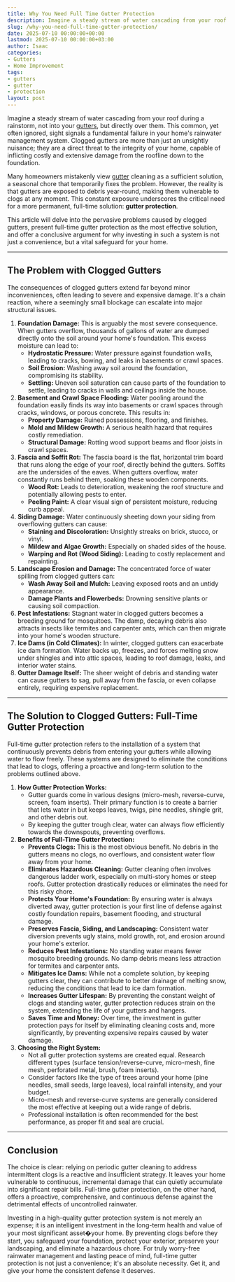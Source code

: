 ```yaml
---
title: Why You Need Full Time Gutter Protection
description: Imagine a steady stream of water cascading from your roof during a rainstorm, not into your gutters, but directly over them.
slug: /why-you-need-full-time-gutter-protection/
date: 2025-07-10 00:00:00+00:00
lastmod: 2025-07-10 00:00:00+03:00
author: Isaac
categories:
- Gutters
- Home Improvement
tags:
- gutters
- gutter
- protection
layout: post
---
```

Imagine a steady stream of water cascading from your roof during a rainstorm, not into your [gutters](https://pestpolicy.com/all-american-gutters-reviews/), but directly over them. This common, yet often ignored, sight signals a fundamental failure in your home's rainwater management system. Clogged gutters are more than just an unsightly nuisance; they are a direct threat to the integrity of your home, capable of inflicting costly and extensive damage from the roofline down to the foundation.

Many homeowners mistakenly view [gutter](https://pestpolicy.com/are-gutters-necessary/) cleaning as a sufficient solution, a seasonal chore that temporarily fixes the problem. However, the reality is that gutters are exposed to debris year-round, making them vulnerable to clogs at any moment. This constant exposure underscores the critical need for a more permanent, full-time solution: **gutter protection**.

This article will delve into the pervasive problems caused by clogged gutters, present full-time gutter protection as the most effective solution, and offer a conclusive argument for why investing in such a system is not just a convenience, but a vital safeguard for your home.

---

## The Problem with Clogged Gutters

The consequences of clogged gutters extend far beyond minor inconveniences, often leading to severe and expensive damage. It's a chain reaction, where a seemingly small blockage can escalate into major structural issues.

1.  **Foundation Damage:** This is arguably the most severe consequence. When gutters overflow, thousands of gallons of water are dumped directly onto the soil around your home's foundation. This excess moisture can lead to:
    * **Hydrostatic Pressure:** Water pressure against foundation walls, leading to cracks, bowing, and leaks in basements or crawl spaces.
    * **Soil Erosion:** Washing away soil around the foundation, compromising its stability.
    * **Settling:** Uneven soil saturation can cause parts of the foundation to settle, leading to cracks in walls and ceilings inside the house.
2.  **Basement and Crawl Space Flooding:** Water pooling around the foundation easily finds its way into basements or crawl spaces through cracks, windows, or porous concrete. This results in:
    * **Property Damage:** Ruined possessions, flooring, and finishes.
    * **Mold and Mildew Growth:** A serious health hazard that requires costly remediation.
    * **Structural Damage:** Rotting wood support beams and floor joists in crawl spaces.
3.  **Fascia and Soffit Rot:** The fascia board is the flat, horizontal trim board that runs along the edge of your roof, directly behind the gutters. Soffits are the undersides of the eaves. When gutters overflow, water constantly runs behind them, soaking these wooden components.
    * **Wood Rot:** Leads to deterioration, weakening the roof structure and potentially allowing pests to enter.
    * **Peeling Paint:** A clear visual sign of persistent moisture, reducing curb appeal.
4.  **Siding Damage:** Water continuously sheeting down your siding from overflowing gutters can cause:
    * **Staining and Discoloration:** Unsightly streaks on brick, stucco, or vinyl.
    * **Mildew and Algae Growth:** Especially on shaded sides of the house.
    * **Warping and Rot (Wood Siding):** Leading to costly replacement and repainting.
5.  **Landscape Erosion and Damage:** The concentrated force of water spilling from clogged gutters can:
    * **Wash Away Soil and Mulch:** Leaving exposed roots and an untidy appearance.
    * **Damage Plants and Flowerbeds:** Drowning sensitive plants or causing soil compaction.
6.  **Pest Infestations:** Stagnant water in clogged gutters becomes a breeding ground for mosquitoes. The damp, decaying debris also attracts insects like termites and carpenter ants, which can then migrate into your home's wooden structure.
7.  **Ice Dams (in Cold Climates):** In winter, clogged gutters can exacerbate ice dam formation. Water backs up, freezes, and forces melting snow under shingles and into attic spaces, leading to roof damage, leaks, and interior water stains.
8.  **Gutter Damage Itself:** The sheer weight of debris and standing water can cause gutters to sag, pull away from the fascia, or even collapse entirely, requiring expensive replacement.

---

## The Solution to Clogged Gutters: Full-Time Gutter Protection

Full-time gutter protection refers to the installation of a system that continuously prevents debris from entering your gutters while allowing water to flow freely. These systems are designed to eliminate the conditions that lead to clogs, offering a proactive and long-term solution to the problems outlined above.

1.  **How Gutter Protection Works:**
    * Gutter guards come in various designs (micro-mesh, reverse-curve, screen, foam inserts). Their primary function is to create a barrier that lets water in but keeps leaves, twigs, pine needles, shingle grit, and other debris out.
    * By keeping the gutter trough clear, water can always flow efficiently towards the downspouts, preventing overflows.
2.  **Benefits of Full-Time Gutter Protection:**
    * **Prevents Clogs:** This is the most obvious benefit. No debris in the gutters means no clogs, no overflows, and consistent water flow away from your home.
    * **Eliminates Hazardous Cleaning:** Gutter cleaning often involves dangerous ladder work, especially on multi-story homes or steep roofs. Gutter protection drastically reduces or eliminates the need for this risky chore.
    * **Protects Your Home's Foundation:** By ensuring water is always diverted away, gutter protection is your first line of defense against costly foundation repairs, basement flooding, and structural damage.
    * **Preserves Fascia, Siding, and Landscaping:** Consistent water diversion prevents ugly stains, mold growth, rot, and erosion around your home's exterior.
    * **Reduces Pest Infestations:** No standing water means fewer mosquito breeding grounds. No damp debris means less attraction for termites and carpenter ants.
    * **Mitigates Ice Dams:** While not a complete solution, by keeping gutters clear, they can contribute to better drainage of melting snow, reducing the conditions that lead to ice dam formation.
    * **Increases Gutter Lifespan:** By preventing the constant weight of clogs and standing water, gutter protection reduces strain on the system, extending the life of your gutters and hangers.
    * **Saves Time and Money:** Over time, the investment in gutter protection pays for itself by eliminating cleaning costs and, more significantly, by preventing expensive repairs caused by water damage.
3.  **Choosing the Right System:**
    * Not all gutter protection systems are created equal. Research different types (surface tension/reverse-curve, micro-mesh, fine mesh, perforated metal, brush, foam inserts).
    * Consider factors like the type of trees around your home (pine needles, small seeds, large leaves), local rainfall intensity, and your budget.
    * Micro-mesh and reverse-curve systems are generally considered the most effective at keeping out a wide range of debris.
    * Professional installation is often recommended for the best performance, as proper fit and seal are crucial.

---

## Conclusion

The choice is clear: relying on periodic gutter cleaning to address intermittent clogs is a reactive and insufficient strategy. It leaves your home vulnerable to continuous, incremental damage that can quietly accumulate into significant repair bills. Full-time gutter protection, on the other hand, offers a proactive, comprehensive, and continuous defense against the detrimental effects of uncontrolled rainwater.

Investing in a high-quality gutter protection system is not merely an expense; it is an intelligent investment in the long-term health and value of your most significant asset�your home. By preventing clogs before they start, you safeguard your foundation, protect your exterior, preserve your landscaping, and eliminate a hazardous chore. For truly worry-free rainwater management and lasting peace of mind, full-time gutter protection is not just a convenience; it's an absolute necessity. Get it, and give your home the consistent defense it deserves.